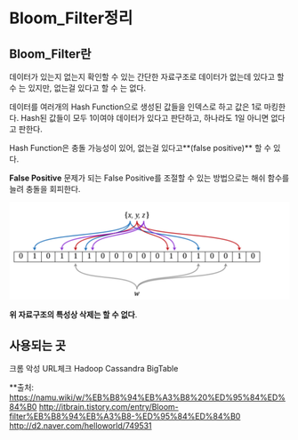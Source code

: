 # Bloom_Filter정리
## Bloom_Filter란
데이터가 있는지 없는지 확인할 수 있는 간단한 자료구조로 데이터가 없는데 있다고 할 수 는 있지만, 없는걸 있다고 할 수 는 없다.

데이터를 여러개의 Hash Function으로 생성된 값들을 인덱스로 하고 값은 1로 마킹한다.
Hash된 값들이 모두 1이여야 데이터가 있다고 판단하고, 하나라도 1일 아니면 없다고 판한다.

Hash Function은 충돌 가능성이 있어, 없는걸 있다고**(false positive)** 할 수 있다.

**False Positive**
문제가 되는 False Positive를 조절할 수 있는 방법으로는
해쉬 함수를 늘려 충돌을 회피한다.

![image](https://github.com/namgunghyeon/wiki/blob/master/images/bloom-filter/bloom-filter_1.png?raw=true)


**위 자료구조의 특성상 삭제는 할 수 없다**.

## 사용되는 곳
크롬 악성 URL체크
Hadoop
Cassandra
BigTable


**출처:
https://namu.wiki/w/%EB%B8%94%EB%A3%B8%20%ED%95%84%ED%84%B0
http://itbrain.tistory.com/entry/Bloom-filter%EB%B8%94%EB%A3%B8-%ED%95%84%ED%84%B0
http://d2.naver.com/helloworld/749531
